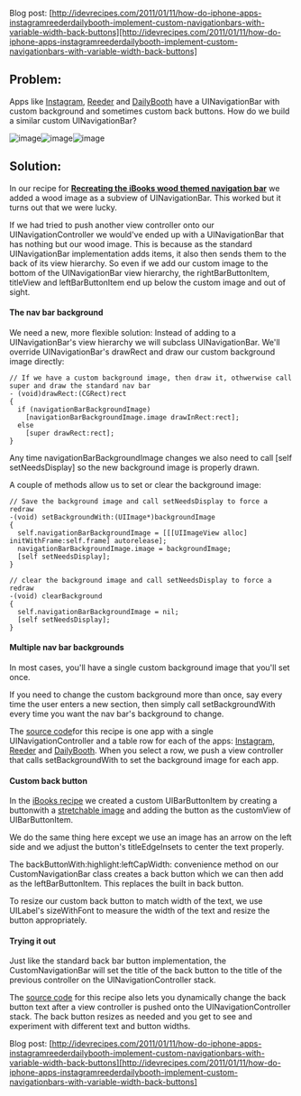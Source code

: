 Blog post: [http://idevrecipes.com/2011/01/11/how-do-iphone-apps-instagramreederdailybooth-implement-custom-navigationbars-with-variable-width-back-buttons][http://idevrecipes.com/2011/01/11/how-do-iphone-apps-instagramreederdailybooth-implement-custom-navigationbars-with-variable-width-back-buttons]

## Problem:

Apps like [Instagram][], [Reeder][] and [DailyBooth][] have a
UINavigationBar with custom background and sometimes custom back
buttons. How do we build a similar custom UINavigationBar?

![image][]![image][1]![image][2]

## Solution:

In our recipe for
**[Recreating the iBooks wood themed navigation bar][]** we added a
wood image as a subview of UINavigationBar. This worked but it
turns out that we were lucky.

If we had tried to push another view controller onto our UINavigationController
we would've ended up with a UINavigationBar that has nothing but our wood image.
This is because as the standard UINavigationBar implementation adds items,
it also then sends them to the back of its view hierarchy. So even
if we add our custom image to the bottom of the
UINavigationBar view hierarchy, the rightBarButtonItem, titleView
and leftBarButtonItem end up below the custom image and out of
sight.

#### The nav bar background

We need a new, more flexible solution: Instead of adding to a
UINavigationBar's view hierarchy we will subclass UINavigationBar.
We'll override UINavigationBar's drawRect and draw our custom
background image directly:

    // If we have a custom background image, then draw it, othwerwise call super and draw the standard nav bar
    - (void)drawRect:(CGRect)rect
    {
      if (navigationBarBackgroundImage)
        [navigationBarBackgroundImage.image drawInRect:rect];
      else
        [super drawRect:rect];
    }

Any time navigationBarBackgroundImage changes we also need to call
[self setNeedsDisplay] so the new background image is properly
drawn.

A couple of methods allow us to set or clear the background image:

    // Save the background image and call setNeedsDisplay to force a redraw
    -(void) setBackgroundWith:(UIImage*)backgroundImage
    {
      self.navigationBarBackgroundImage = [[[UIImageView alloc] initWithFrame:self.frame] autorelease];
      navigationBarBackgroundImage.image = backgroundImage;
      [self setNeedsDisplay];
    }

    // clear the background image and call setNeedsDisplay to force a redraw
    -(void) clearBackground
    {
      self.navigationBarBackgroundImage = nil;
      [self setNeedsDisplay];
    }

#### Multiple nav bar backgrounds

In most cases, you'll have a single custom background image that
you'll set once.

If you need to change the custom background more
than once, say every time the user enters a new section, then
simply call setBackgroundWith every time you want the nav bar's
background to change.

The [source code][https://github.com/boctor/idev-recipes/tree/master/CustomBackButton]for this recipe is one app with a single
UINavigationController and a table row for each of the
apps: [Instagram][], [Reeder][] and [DailyBooth][]. When you select a row, we push a view
controller that calls setBackgroundWith to set the background image
for each app.

#### Custom back button

In the [iBooks recipe][Recreating the iBooks wood themed navigation bar] we created a custom
UIBarButtonItem by creating a buttonwith a [stretchable image][] and
adding the button as the customView of UIBarButtonItem.

We do the same thing here except we use an image has an
arrow on the left side and we adjust the button's titleEdgeInsets to center the text properly.

The backButtonWith:highlight:leftCapWidth: convenience method on
our CustomNavigationBar class creates a back button which we can
then add as the leftBarButtonItem. This replaces the built in back
button.

To resize our custom back button to match width of the
text, we use UILabel's sizeWithFont to measure the width of the
text and resize the button appropriately.

#### Trying it out

Just like the standard back bar button implementation,
the CustomNavigationBar will set the title of the back button to
the title of the previous controller on the UINavigationController
stack.

The [source code][] for this recipe also lets you
dynamically change the back button text after a view controller is
pushed onto the UINavigationController stack. The back button
resizes as needed and you get to see and experiment with different
text and button widths.

Blog post: [http://idevrecipes.com/2011/01/11/how-do-iphone-apps-instagramreederdailybooth-implement-custom-navigationbars-with-variable-width-back-buttons][http://idevrecipes.com/2011/01/11/how-do-iphone-apps-instagramreederdailybooth-implement-custom-navigationbars-with-variable-width-back-buttons]

  [https://github.com/boctor/idev-recipes/tree/master/CustomBackButton]: https://github.com/boctor/idev-recipes/tree/master/CustomBackButton
  [Instagram]: http://p.appju.mp/389801252&t=i
  [Reeder]: http://p.appju.mp/325502379&t=i
  [DailyBooth]: http://p.appju.mp/381470756&t=i
  [image]: http://idevrecipes.files.wordpress.com/2011/01/instagram.png "Instagram"
  [1]: http://idevrecipes.files.wordpress.com/2011/01/reeder.png "Reeder"
  [2]: http://idevrecipes.files.wordpress.com/2011/01/dailybooth.png "DailyBooth"
  [Recreating the iBooks wood themed navigation bar]: http://idevrecipes.com/2010/12/13/wooduinavigation/
  [stretchable image]: http://idevrecipes.com/2010/12/08/stretchable-images-and-buttons/
  [source code]: https://github.com/boctor/idev-recipes/tree/master/CustomBackButton
